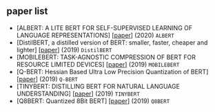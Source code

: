 ## paper list
* [ALBERT: A LITE BERT FOR SELF-SUPERVISED LEARNING OF LANGUAGE REPRESENTATIONS] [[paper](https://openreview.net/pdf?id=H1eA7AEtvS "Zhenzhong Lan, Mingda Chen, Sebastian Goodman, Kevin Gimpel, Piyush Sharma, Radu Soricut")] (2020) `ALBERT`
* [DistilBERT, a distilled version of BERT: smaller, faster, cheaper and lighter] [[paper](https://arxiv.xilesou.top/pdf/1910.01108.pdf "Victor SANH, Lysandre DEBUT, Julien CHAUMOND, Thomas WOLF")] (2019) `DistilBERT`
* [MOBILEBERT: TASK-AGNOSTIC COMPRESSION OF BERT FOR RESOURCE LIMITED DEVICES] [[paper](https://www.cs.cmu.edu/~zhiqings/files/MobileBERT.pdf "Zhiqing Sun, Hongkun Yu, Xiaodan Song, Renjie Liu, Yiming Yang, Denny Zhou")] (2019) `MOBILEBERT`
* [Q-BERT: Hessian Based Ultra Low Precision Quantization of BERT] [[paper](https://arxiv.xilesou.top/pdf/1909.05840.pdf "Sheng Shen, Zhen Dong, Jiayu Ye, Linjian Ma, Zhewei Yao, Amir Gholami, Michael W. Mahoney, Kurt Keutzer")] (2019) `Q-BERT`
* [TINYBERT: DISTILLING BERT FOR NATURAL LANGUAGE UNDERSTANDING] [[paper](https://arxiv.xilesou.top/pdf/1909.10351.pdf "Xiaoqi Jiao, Yichun Yin, Lifeng Shang, Xin Jiang, Xiao Chen, Linlin Li, Fang Wang and Qun Liu")] (2019) `TINYBERT`
* [Q8BERT: Quantized 8Bit BERT] [[paper](https://arxiv.xilesou.top/pdf/1910.06188.pdf "Ofir Zafrir, Guy Boudoukh, Peter Izsak, Moshe Wasserblat")] (2019) `Q8BERT`
